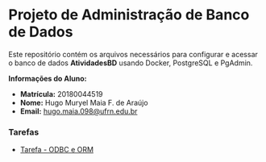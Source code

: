 # Projeto de Administração de Banco de Dados

Este repositório contém os arquivos necessários para configurar e acessar o banco de dados **AtividadesBD** usando Docker, PostgreSQL e PgAdmin.

**Informações do Aluno:**

- **Matrícula:** 20180044519
- **Nome:** Hugo Muryel Maia F. de Araújo
- **Email:** [hugo.maia.098@ufrn.edu.br](mailto:hugo.maia.098@ufrn.edu.br)

### Tarefas

- [Tarefa - ODBC e ORM](tarefas/orm/tarefa-orm.md)
